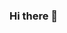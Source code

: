 ### Hi there 👋

<!--
**ggwnsghgg/ggwnsghgg** is a ✨ _special_ ✨ repository because its `README.md` (this file) appears on your GitHub profile.

[![Junho's GitHub stats](https://github-readme-stats.vercel.app/api?username=ggwnsghgg)](https://github.com/anuraghazra/github-readme-stats)




Here are some ideas to get you started:

- 🔭 I’m currently working on ...
- 🌱 I’m currently learning ...
- 👯 I’m looking to collaborate on ...
- 🤔 I’m looking for help with ...
- 💬 Ask me about ...
- 📫 How to reach me: ...
- 😄 Pronouns: ...
- ⚡ Fun fact: ...
-->
